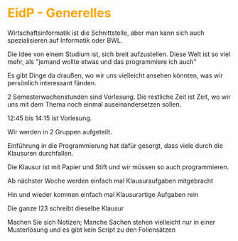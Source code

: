 # <font color = "orange">EidP - Generelles</font>
Wirtschaftsinformatik ist die Schnittstelle, aber man kann sich auch spezialisieren auf Informatik oder BWL. 

Die Idee von einem Studium ist, sich breit aufzustellen. Diese Welt ist so viel mehr, als "jemand wollte etwas und das programmiere ich auch" 

Es gibt Dinge da draußen, wo wir uns vielleicht ansehen könnten, was wir persönlich interessant fänden. 

2 Semesterwochenstunden sind Vorlesung. Die restliche Zeit ist Zeit, wo wir uns mit dem Thema noch einmal auseinandersetzen sollen. 

12:45 bis 14:15 ist Vorlesung. 

Wir werden in 2 Gruppen aufgeteilt.  

Einführung in die Programmierung hat dafür gesorgt, dass viele durch die Klausuren durchfallen. 

Die Klausur ist mit Papier und Stift und wir müssen so auch programmieren. 

Ab nächster Woche werden einfach mal Klausuraufgaben mitgebracht 

Hin und wieder kommen einfach mal Klausurartige Aufgaben rein 

Die ganze I23 schreibt dieselbe Klausur 

Machen Sie sich Notizen; Manche Sachen stehen vielleicht nur in einer Musterlösung und es gibt kein Script zu den Foliensätzen